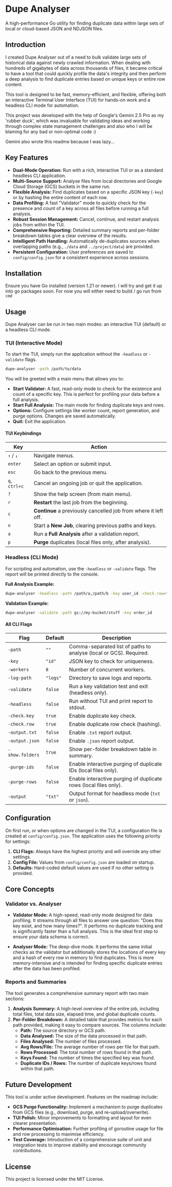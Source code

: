 # Dupe Analyser

A high-performance Go utility for finding duplicate data within large sets of local or cloud-based JSON and NDJSON files.

## Introduction

I created Dupe Analyser out of a need to bulk validate large sets of historical data against newly crawled information. When dealing with hundreds of gigabytes of data across thousands of files, it became critical to have a tool that could quickly profile the data's integrity and then perform a deep analysis to find duplicate entries based on unique keys or entire row content.

This tool is designed to be fast, memory-efficient, and flexible, offering both an interactive Terminal User Interface (TUI) for hands-on work and a headless CLI mode for automation.

This project was developed with the help of Google's Gemini 2.5 Pro as my 'rubber duck', which was invaluable for validating ideas and working through complex state management challenges and also who I will be blaming for any bad or non-optimal code :) 

Gemini also wrote this readme because I was lazy...

## Key Features

*   **Dual-Mode Operation:** Run with a rich, interactive TUI or as a standard headless CLI application.
*   **Multi-Source Support:** Analyse files from local directories and Google Cloud Storage (GCS) buckets in the same run.
*   **Flexible Analysis:** Find duplicates based on a specific JSON key (`-key`) or by hashing the entire content of each row.
*   **Data Profiling:** A fast "Validator" mode to quickly check for the presence and count of a key across all files before running a full analysis.
*   **Robust Session Management:** Cancel, continue, and restart analysis jobs from within the TUI.
*   **Comprehensive Reporting:** Detailed summary reports and per-folder breakdown tables give a clear overview of the results.
*   **Intelligent Path Handling:** Automatically de-duplicates sources when overlapping paths (e.g., `./data` and `../project/data`) are provided.
*   **Persistent Configuration:** User preferences are saved to `config/config.json` for a consistent experience across sessions.

## Installation

Ensure you have Go installed (version 1.21 or newer). I will try and get it up into go packages soon.
For now you will either need to build / go run from `cmd`

## Usage

Dupe Analyser can be run in two main modes: an interactive TUI (default) or a headless CLI mode.

### TUI (Interactive Mode)

To start the TUI, simply run the application without the `-headless` or `-validate` flags.

```sh
dupe-analyser -path /path/to/data
```

You will be greeted with a main menu that allows you to:
*   **Start Validator:** A fast, read-only mode to check for the existence and count of a specific key. This is perfect for profiling your data before a full analysis.
*   **Start Full Analysis:** The main mode for finding duplicate keys and rows.
*   **Options:** Configure settings like worker count, report generation, and purge options. Changes are saved automatically.
*   **Quit:** Exit the application.

#### TUI Keybindings

| Key        | Action                                                  |
|------------|---------------------------------------------------------|
| `↑` / `↓`  | Navigate menus.                                         |
| `enter`    | Select an option or submit input.                       |
| `esc`      | Go back to the previous menu.                           |
| `q`, `ctrl+c` | Cancel an ongoing job or quit the application.        |
| `?`        | Show the help screen (from main menu).                  |
| `r`        | **Restart** the last job from the beginning.            |
| `c`        | **Continue** a previously cancelled job from where it left off. |
| `n`        | Start a **New Job**, clearing previous paths and keys.    |
| `a`        | Run a **Full Analysis** after a validation report.      |
| `p`        | **Purge** duplicates (local files only, after analysis).|

### Headless (CLI Mode)

For scripting and automation, use the `-headless` or `-validate` flags. The report will be printed directly to the console.

**Full Analysis Example:**
```sh
dupe-analyser -headless -path /path/a,/path/b -key user_id -check.row=true
```

**Validation Example:**
```sh
dupe-analyser -validate -path gs://my-bucket/stuff -key order_id
```

#### All CLI Flags

| Flag                  | Default    | Description                                                          |
|-----------------------|------------|----------------------------------------------------------------------|
| `-path`               | `""`       | Comma-separated list of paths to analyse (local or GCS). Required.   |
| `-key`                | `"id"`     | JSON key to check for uniqueness.                                    |
| `-workers`            | `8`        | Number of concurrent workers.                                        |
| `-log-path`           | `"logs"`   | Directory to save logs and reports.                                  |
| `-validate`           | `false`    | Run a key validation test and exit (headless only).                  |
| `-headless`           | `false`    | Run without TUI and print report to stdout.                          |
| `-check.key`          | `true`     | Enable duplicate key check.                                          |
| `-check.row`          | `true`     | Enable duplicate row check (hashing).                                |
| `-output.txt`         | `false`    | Enable `.txt` report output.                                         |
| `-output.json`        | `false`    | Enable `.json` report output.                                        |
| `-show.folders`       | `true`     | Show per-folder breakdown table in summary.                          |
| `-purge-ids`          | `false`    | Enable interactive purging of duplicate IDs (local files only).      |
| `-purge-rows`         | `false`    | Enable interactive purging of duplicate rows (local files only).     |
| `-output`             | `"txt"`    | Output format for headless mode (`txt` or `json`).                   |

## Configuration

On first run, or when options are changed in the TUI, a configuration file is created at `config/config.json`. The application uses the following priority for settings:

1.  **CLI Flags:** Always have the highest priority and will override any other settings.
2.  **Config File:** Values from `config/config.json` are loaded on startup.
3.  **Defaults:** Hard-coded default values are used if no other setting is provided.

## Core Concepts

### Validator vs. Analyser

*   **Validator Mode:** A high-speed, read-only mode designed for data profiling. It streams through all files to answer one question: "Does this key exist, and how many times?". It performs no duplicate tracking and is significantly faster than a full analysis. This is the ideal first step to ensure your data schema is correct.

*   **Analyser Mode:** The deep-dive mode. It performs the same initial checks as the validator but additionally stores the locations of every key and a hash of every row in memory to find duplicates. This is more memory-intensive and is intended for finding specific duplicate entries after the data has been profiled.

### Reports and Summaries

The tool generates a comprehensive summary report with two main sections:

1.  **Analysis Summary:** A high-level overview of the entire job, including total files, total data size, elapsed time, and global duplicate counts.
2.  **Per-Folder Breakdown:** A detailed table that provides metrics for each path provided, making it easy to compare sources. The columns include:
    *   **Path:** The source directory or GCS path.
    *   **Data Analysed:** The size of the data processed in that path.
    *   **Files Analysed:** The number of files processed.
    *   **Avg Rows/File:** The average number of rows per file for that path.
    *   **Rows Processed:** The total number of rows found in that path.
    *   **Keys Found:** The number of times the specified key was found.
    *   **Duplicate IDs / Rows:** The number of duplicate keys/rows found within that path.

## Future Development

This tool is under active development. Features on the roadmap include:
*   **GCS Purge Functionality:** Implement a mechanism to purge duplicates from GCS files (e.g., download, purge, and re-upload/overwrite).
*   **TUI Polish:** Minor improvements to formatting and layout for even clearer presentation.
*   **Performance Optimisation:** Further profiling of goroutine usage for file and row processing to maximise efficiency.
*   **Test Coverage:** Introduction of a comprehensive suite of unit and integration tests to improve stability and encourage community contributions.

## License

This project is licensed under the MIT License.
